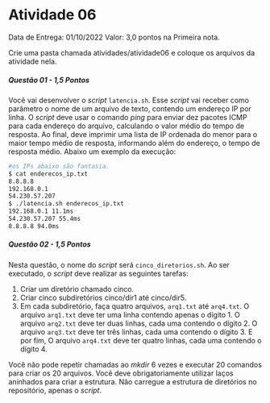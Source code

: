 # Atividade 06

Data de Entrega: 01/10/2022
Valor: 3,0 pontos na Primeira nota.

Crie uma pasta chamada atividades/atividade06 e coloque os arquivos da atividade nela.

##### Questão 01 - 1,5 Pontos
Você vai desenvolver o _script_ `latencia.sh`. Esse _script_ vai receber como parâmetro o nome de um arquivo de texto, contendo um endereço IP por linha.
O _script_ deve usar o comando _ping_ para enviar dez pacotes ICMP para cada endereço do arquivo, calculando o valor médio do tempo de resposta. Ao final, deve imprimir uma lista de IP ordenada do menor para o maior tempo médio de resposta, informando além do endereço, o tempo de resposta médio.
Abaixo um exemplo da execução:

```sh
#os IPs abaixo são fantasia. 
$ cat enderecos_ip.txt
8.8.8.8
192.168.0.1
54.230.57.207
$ ./latencia.sh enderecos_ip.txt
192.168.0.1 11.1ms
54.230.57.207 55.4ms
8.8.8.8 94.0ms
```

##### Questão 02 - 1,5 Pontos
Nesta questão, o nome do _script_ será `cinco_diretorios.sh`. Ao ser executado, o _script_ deve realizar as seguintes tarefas:

1. Criar um diretório chamado cinco.
2. Criar cinco subdiretórios cinco/dir1 até cinco/dir5.
3. Em cada subdiretório, faça quatro arquivos, `arq1.txt` até `arq4.txt`. O arquivo `arq1.txt` deve ter uma linha contendo apenas o dígito 1. O arquivo `arq2.txt` deve ter duas linhas, cada uma contendo o dígito 2. O arquivo `arq3.txt` deve ter três linhas, cada uma contendo o dígito 3. E por fim, O arquivo `arq4.txt` deve ter quatro linhas, cada uma contendo o dígito 4.


Você não pode repetir chamadas ao _mkdir_ 6 vezes e executar 20 comandos para criar os 20 arquivos. Você deve obrigatoriamente utilizar laços aninhados para criar a estrutura.
Não carregue a estrutura de diretórios no repositório, apenas o _script_.

